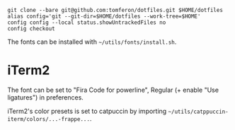 ```
git clone --bare git@github.com:tomferon/dotfiles.git $HOME/dotfiles
alias config='git --git-dir=$HOME/dotfiles --work-tree=$HOME'
config config --local status.showUntrackedFiles no
config checkout
```

The fonts can be installed with `~/utils/fonts/install.sh`. 

# iTerm2

The font can be set to "Fira Code for powerline", Regular (+ enable "Use ligatures") in preferences.

iTerm2's color presets is set to catpuccin by importing `~/utils/catppuccin-iterm/colors/...-frappe...`.
